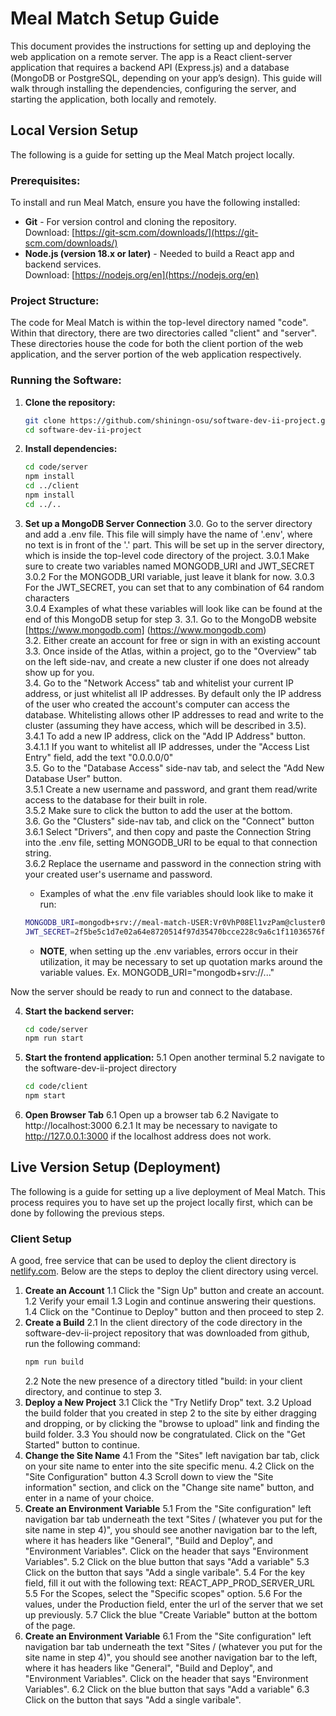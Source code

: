 # Meal Match Setup Guide

This document provides the instructions for setting up and deploying the web application on a remote server. The app is a React client-server application that requires a backend API (Express.js) and a database (MongoDB or PostgreSQL, depending on your app’s design). This guide will walk through installing the dependencies, configuring the server, and starting the application, both locally and remotely.


## Local Version Setup 

The following is a guide for setting up the Meal Match project locally.

### Prerequisites:
To install and run Meal Match, ensure you have the following installed:
- **Git** - For version control and cloning the repository.  
  Download: [https://git-scm.com/downloads/](https://git-scm.com/downloads/)
- **Node.js (version 18.x or later)** - Needed to build a React app and backend services.  
  Download: [https://nodejs.org/en](https://nodejs.org/en)

### Project Structure:
The code for Meal Match is within the top-level directory named "code". Within that directory, there are two directories called "client" and "server". These directories house the code for both the client portion of the web application, and the server portion of the web application respectively.

### Running the Software:
1. **Clone the repository:**
    ```bash
    git clone https://github.com/shiningn-osu/software-dev-ii-project.git
    cd software-dev-ii-project
    ```
2. **Install dependencies:**
    ```bash
    cd code/server
    npm install
    cd ../client
    npm install
    cd ../..
    ```
3. **Set up a MongoDB Server Connection**
    3.0. Go to the server directory and add a .env file. This file will simply have the name of '.env', where no text is in front of the '.' part. This will be set up in the server directory, which is inside the top-level code directory of the project.
      3.0.1 Make sure to create two variables named MONGODB_URI and JWT_SECRET 
      3.0.2 For the MONGODB_URI variable, just leave it blank for now.
      3.0.3 For the JWT_SECRET, you can set that to any combination of 64 random characters  
      3.0.4 Examples of what these variables will look like can be found at the end of this MongoDB setup for step 3.
    3.1. Go to the MongoDB website [https://www.mongodb.com] (https://www.mongodb.com)  
    3.2. Either create an account for free or sign in with an existing account  
    3.3. Once inside of the Atlas, within a project, go to the "Overview" tab on the left side-nav, and create a new cluster if one does not already show up for you.   
    3.4. Go to the "Network Access" tab and whitelist your current IP address, or just whitelist all IP addresses. By default only the IP address of the user who created the account's computer can access the database. Whitelisting allows other IP addresses to read and write to the cluster (assuming they have access, which will be described in 3.5).
      3.4.1 To add a new IP address, click on the "Add IP Address" button.  
        3.4.1.1 If you want to whitelist all IP addresses, under the "Access List Entry" field, add the text "0.0.0.0/0"  
    3.5. Go to the "Database Access" side-nav tab, and select the "Add New Database User" button.   
      3.5.1 Create a new username and password, and grant them read/write access to the database for their built in role.  
      3.5.2 Make sure to click the button to add the user at the bottom.  
    3.6. Go the "Clusters" side-nav tab, and click on the "Connect" button  
      3.6.1 Select "Drivers", and then copy and paste the Connection String into the .env file, setting MONGODB_URI to be equal to that connection string.  
      3.6.2 Replace the username and password in the connection string with your created user's username and password.
    
    - Examples of what the .env file variables should look like to make it run:
    ```Bash
    MONGODB_URI=mongodb+srv://meal-match-USER:Vr0VhP08El1vzPam@cluster0.0zuqz.mongodb.net/?retryWrites=true&w=majority&appName=Cluster0
    JWT_SECRET=2f5be5c1d7e02a64e8720514f97d35470bcce228c9a6c1f11036576fbd2dbe0f
    ```
      - **NOTE**, when setting up the .env variables, errors occur in their utilization, it may be necessary to set up quotation marks around the variable values. Ex. MONGODB_URI="mongodb+srv://..."

  Now the server should be ready to run and connect to the database.
   
4. **Start the backend server:**
    ```bash
    cd code/server
    npm run start
    ```
5. **Start the frontend application:**
    5.1 Open another terminal
    5.2 navigate to the software-dev-ii-project directory
    ```bash
    cd code/client
    npm start
    ```
6. **Open Browser Tab**
    6.1 Open up a browser tab
    6.2 Navigate to http://localhost:3000
      6.2.1 It may be necessary to navigate to http://127.0.0.1:3000 if the localhost address does not work.

## Live Version Setup (Deployment)

The following is a guide for setting up a live deployment of Meal Match. This process requires you to have set up the project locally first, which can be done by following the previous steps.

### Client Setup

A good, free service that can be used to deploy the client directory is [netlify.com](https://www.netlify.com/). Below are the steps to deploy the client directory using vercel.

1. **Create an Account**
    1.1 Click the "Sign Up" button and create an account.
    1.2 Verify your email
    1.3 Login and continue answering their questions.
    1.4 Click on the "Continue to Deploy" button and then proceed to step 2.
2. **Create a Build**
    2.1 In the client directory of the code directory in the software-dev-ii-project repository that was downloaded from github, run the following command:
    ```Bash
    npm run build
    ```
    2.2 Note the new presence of a directory titled "build: in your client directory, and continue to step 3.
3. **Deploy a New Project**
    3.1 Click the "Try Netlify Drop" text.
    3.2 Upload the build folder that you created in step 2 to the site by either dragging and dropping, or by clicking the "browse to upload" link and finding the build folder.
    3.3 You should now be congratulated. Click on the "Get Started" button to continue.
4. **Change the Site Name**
    4.1 From the "Sites" left navigation bar tab, click on your site name to enter into the site specific menu.
    4.2 Click on the "Site Configuration" button
    4.3 Scroll down to view the "Site information" section, and click on the "Change site name" button, and enter in a name of your choice.
5. **Create an Environment Variable**
    5.1 From the "Site configuration" left navigation bar tab underneath the text "Sites / (whatever you put for the site name in step 4)", you should see another navigation bar to the left, where it has headers like "General", "Build and Deploy", and "Environment Variables". Click on the header that says "Environment Variables".
    5.2 Click on the blue button that says "Add a variable"
    5.3 Click on the button that says "Add a single varibale".
    5.4 For the key field, fill it out with the following text: REACT_APP_PROD_SERVER_URL
    5.5 For the Scopes, select the "Specific scopes" option.
    5.6 For the values, under the Production field, enter the url of the server that we set up previously.
    5.7 Click the blue "Create Variable" button at the bottom of the page.
6. **Create an Environment Variable**
    6.1 From the "Site configuration" left navigation bar tab underneath the text "Sites / (whatever you put for the site name in step 4)", you should see another navigation bar to the left, where it has headers like "General", "Build and Deploy", and "Environment Variables". Click on the header that says "Environment Variables".
    6.2 Click on the blue button that says "Add a variable"
    6.3 Click on the button that says "Add a single varibale".